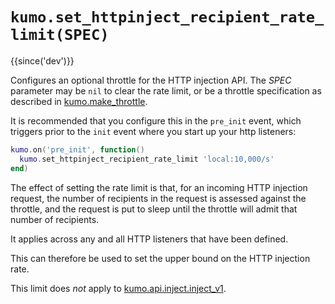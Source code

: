 # `kumo.set_httpinject_recipient_rate_limit(SPEC)`

{{since('dev')}}

Configures an optional throttle for the HTTP injection API. The *SPEC*
parameter may be `nil` to clear the rate limit, or be a throttle specification
as described in [kumo.make_throttle](make_throttle.md).

It is recommended that you configure this in the `pre_init` event, which triggers
prior to the `init` event where you start up your http listeners:

```lua
kumo.on('pre_init', function()
  kumo.set_httpinject_recipient_rate_limit 'local:10,000/s'
end)
```

The effect of setting the rate limit is that, for an incoming HTTP injection
request, the number of recipients in the request is assessed against the throttle,
and the request is put to sleep until the throttle will admit that number of
recipients.

It applies across any and all HTTP listeners that have been defined.

This can therefore be used to set the upper bound on the HTTP injection rate.

This limit does *not* apply to
[kumo.api.inject.inject_v1](../kumo.api.inject/inject_v1.md).

